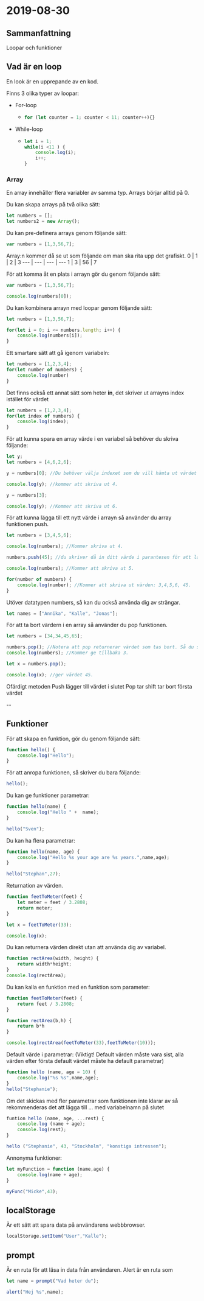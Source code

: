 # **2019-08-30**
## **Sammanfattning**
Loopar och funktioner

## **Vad är en loop**
En look är en upprepande av en kod.

Finns 3 olika typer av loopar:
- For-loop
  - ````javascript
    for (let counter = 1; counter < 11; counter++){}
    ````
- While-loop
  - ````javascript
    let i = 1;
    while(i <11 ) {
        console.log(i);
        i++;
    }
    ````


### **Array**
En array innehåller flera variabler av samma typ.
Arrays börjar alltid på 0.

Du kan skapa arrays på två olika sätt:
````javascript
let numbers = [];
let numbers2 = new Array();
````

Du kan pre-definera arrays genom följande sätt:
````javascript
var numbers = [1,3,56,7];
````
Array:n kommer då se ut som följande om man ska rita upp det grafiskt.
0 | 1 | 2 | 3
--- | --- | --- | ---
1 | 3 | 56 | 7

För att komma åt en plats  i arrayn gör du genom följande sätt:
````javascript
var numbers = [1,3,56,7];

console.log(numbers[0]);
````

Du kan kombinera arrayn med loopar genom följande sätt:
````javascript
let numbers = [1,3,56,7];

for(let i = 0; i <= numbers.length; i++) {
    console.log(numbers[i]);
}
````
Ett smartare sätt att gå igenom variabeln:
````javascript
let numbers = [1,2,3,4];
for(let number of numbers) {
    console.log(number)
}
````
Det finns också ett annat sätt som heter **in**, det skriver ut arrayns index istället för värdet
````javascript
let numbers = [1,2,3,4];
for(let index of numbers) {
    console.log(index);
}
````

För att kunna spara en array värde i en variabel så behöver du skriva följande:
````javascript
let y;
let numbers = [4,6,2,6];

y = numbers[0]; //Du behöver välja indexet som du vill hämta ut värdet

console.log(y); //kommer att skriva ut 4.

y = numbers[3];

console.log(y); //Kommer att skriva ut 6.
````

För att kunna lägga till ett nytt värde i arrayn så använder du array funktionen push. 
````javascript
let numbers = [3,4,5,6];

console.log(numbers); //Kommer skriva ut 4.

numbers.push(45); //du skriver då in ditt värde i parantesen för att lägga till ditt värde.

console.log(numbers); //Kommer att skriva ut 5.

for(number of numbers) {
    console.log(number); //Kommer att skriva ut värden: 3,4,5,6, 45.
}
````

Utöver datatypen numbers, så kan du också använda dig av strängar.
````javascript
let names = ["Annika", "Kalle", "Jonas"];
````

För att ta bort värdern i en array så använder du pop funktionen.
````javascript
let numbers = [34,34,45,65];

numbers.pop(); //Notera att pop returnerar värdet som tas bort. Så du skulle kunna spara det.
console.log(numbers); //Kommer ge tillbaka 3.

let x = numbers.pop(); 

console.log(x); //ger värdet 45.
````

Ofärdigt
metoden Push lägger till värdet i slutet
Pop tar 
shift tar bort första värdet

--
## **Funktioner**
För att skapa en funktion, gör du genom följande sätt:
````javascript
function hello() {
    console.log("Hello");
}
````
För att anropa funktionen, så skriver du bara följande:
````javascript
hello();
````

Du kan ge funktioner parametrar:
````javascript
function hello(name) {
    console.log("Hello " +  name);
}

hello("Sven");
````
Du kan ha flera parametrar:
````javascript
function hello(name, age) {
    console.log("Hello %s your age are %s years.",name,age);
}

hello("Stephan",27);
````

Returnation av värden.

````javascript
function feetToMeter(feet) {
    let meter = feet / 3.2808;
    return meter;
}

let x = feetToMeter(33);

console.log(x);
````

Du kan returnera värden direkt utan att använda dig av variabel.

````javascript
function rectArea(width, height) {
    return width*height;
}
console.log(rectArea);
````
Du kan kalla en funktion med en funktion som parameter:
````javascript
function feetToMeter(feet) {
    return feet / 3.2808;
}

function rectArea(b,h) {
    return b*h
}

console.log(rectArea(feetToMeter(33),feetToMeter(10)));

````

Default värde i parametrar:
(Viktigt! Default värden måste vara sist, alla värden efter första default värdet måste ha default parametrar)
````javascript
function hello (name, age = 10) {
    console.log("%s %s",name,age);
}
hello("Stephanie");
````

Om det skickas med fler parametrar som funktionen inte klarar av så rekommenderas det att lägga till ... med variabelnamn på slutet

````javascript
funtion hello (name, age, ...rest) {
    console.log (name + age);
    console.log(rest);
}

hello ("Stephanie", 43, "Stockholm", "konstiga intressen");
````

Annonyma funktioner:
````javascript
let myFunction = function (name,age) {
    console.log(name + age);
}

myFunc("Micke",43);
````

## **localStorage**
Är ett sätt att spara data på användarens webbbrowser.

````javascript
localStorage.setItem("User","Kalle");
````

## **prompt**
Är en ruta för att läsa in data från användaren.
Alert är en ruta som 
````javascript
let name = prompt("Vad heter du");

alert("Hej %s",name);
````